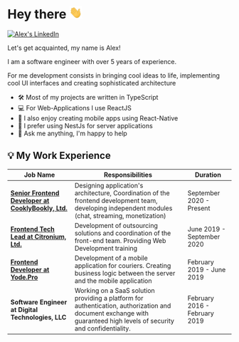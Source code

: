 # Hey there <img alt="👋" src="https://github.com/AlexMubarakshin/AlexMubarakshin/blob/main/assets/hi.gif" width="29px">

<a href="https://www.linkedin.com/in/a1ex-dev/">
  <img alt="Alex's LinkedIn" width="22px" src="https://raw.githubusercontent.com/peterthehan/peterthehan/master/assets/linkedin.svg" />
</a>

<br />

Let's get acquainted, my name is Alex!

I am a software engineer with over 5 years of experience.

For me development consists in bringing cool ideas to life, implementing cool UI interfaces and creating sophisticated architecture


- 🛠 Most of my projects are written in TypeScript
- 💻 For Web-Applications I use ReactJS
- 📱 I also enjoy creating mobile apps using React-Native
- 🌚 I prefer using NestJs for server applications
- 💬 Ask me anything, I'm happy to help

## 💡 My Work Experience

<table>
  <thead>
    <tr>
      <th>Job Name</th>
      <th>Responsibilities</th>
      <th>Duration</th>
    </tr>
  </thead>
  <tbody>
    <tr>
      <td><b><a href="https://cooklybookly.com/">Senior Frontend Developer at CooklyBookly, Ltd.</a> </b></td>
      <td>Designing application's architecture, Coordination of the frontend development team, developing independent modules (chat, streaming, monetization)</td>
      <td>September 2020 - Present</td>
    </tr>
  	<tr>
      <td><b><a href="https://citronium.com/en/">Frontend Tech Lead at Citronium, Ltd.</a> </b></td>
      <td>Development of outsourcing solutions and coordination of the front-end team. Providing Web Development training</td>
      <td>June 2019 - September 2020</td>
    </tr>
    <tr>
      <td><b><a href="https://yode.pro/">Frontend Developer at Yode.Pro</a> </b></td>
      <td>Development of a mobile application for couriers. Creating business logic between the server and the mobile application</td>
      <td>February 2019 - June 2019</td>
    </tr>
    <tr>
      <td><b>Software Engineer at Digital Technologies, LLC</b></td>
      <td>Working on a SaaS solution providing a platform for authentication, authorization and document exchange with guaranteed high levels of security and confidentiality.</td>
      <td>February 2016 - February 2019</td>
    </tr>

  </tbody>
</table>
